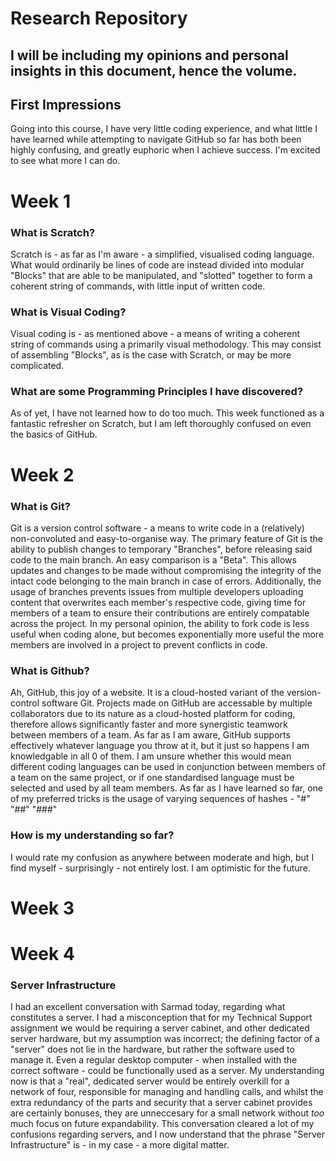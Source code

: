 # Research Repository 

## I will be including my opinions and personal insights in this document, hence the volume.
 
 
 
## First Impressions
Going into this course, I have very little coding experience, and what little I have learned while attempting to navigate GitHub so far has both been highly confusing, and greatly euphoric when I achieve success. I'm excited to see what more I can do.
 
 
 
# Week 1

### What is Scratch?
Scratch is - as far as I'm aware - a simplified, visualised coding language. What would ordinarily be lines of code are instead divided into modular "Blocks" that are able to be manipulated, and "slotted" together to form a coherent string of commands, with little input of written code.

### What is Visual Coding?
Visual coding is - as mentioned above - a means of writing a coherent string of commands using a primarily visual methodology. This may consist of assembling "Blocks", as is the case with Scratch, or may be more complicated.

### What are some Programming Principles I have discovered?
As of yet, I have not learned how to do too much. This week functioned as a fantastic refresher on Scratch, but I am left thoroughly confused on even the basics of GitHub.



# Week 2

### What is Git?
Git is a version control software - a means to write code in a (relatively) non-convoluted and easy-to-organise way. The primary feature of Git is the ability to publish changes to temporary "Branches", before releasing said code to the main branch. An easy comparison is a "Beta". This allows updates and changes to be made without compromising the integrity of the intact code belonging to the main branch in case of errors.
Additionally, the usage of branches prevents issues from multiple developers uploading content that overwrites each member's respective code, giving time for members of a team to ensure their contributions are entirely compatable across the project. In my personal opinion, the ability to fork code is less useful when coding alone, but becomes exponentially more useful the more members are involved in a project to prevent conflicts in code.

### What is Github?
Ah, GitHub, this joy of a website. It is a cloud-hosted variant of the version-control software Git. Projects made on GitHub are accessable by multiple collaborators due to its nature as a cloud-hosted platform for coding, therefore allows significantly faster and more synergistic teamwork between members of a team. As far as I am aware, GitHub supports effectively whatever language you throw at it, but it just so happens I am knowledgable in all 0 of them. I am unsure whether this would mean different coding languages can be used in conjunction between members of a team on the same project, or if one standardised language must be selected and used by all team members. As far as I have learned so far, one of my preferred tricks is the usage of varying sequences of hashes - "#" "##" "###"

### How is my understanding so far?
I would rate my confusion as anywhere between moderate and high, but I find myself - surprisingly - not entirely lost. I am optimistic for the future.

# Week 3

# Week 4

### Server Infrastructure
I had an excellent conversation with Sarmad today, regarding what constitutes a server. I had a misconception that for my Technical Support assignment we would be requiring a server cabinet, and other dedicated server hardware, but my assumption was incorrect; the defining factor of a "server" does not lie in the hardware, but rather the software used to manage it. Even a regular desktop computer - when installed with the correct software - could be functionally used as a server. My understanding now is that a "real", dedicated server would be entirely overkill for a network of four, responsible for managing and handling calls, and whilst the extra redundancy of the parts and security that a server cabinet provides are certainly bonuses, they are unneccesary for a small network without *too* much focus on future expandability.
This conversation cleared a lot of my confusions regarding servers, and I now understand that the phrase "Server Infrastructure" is - in my case - a more digital matter.
